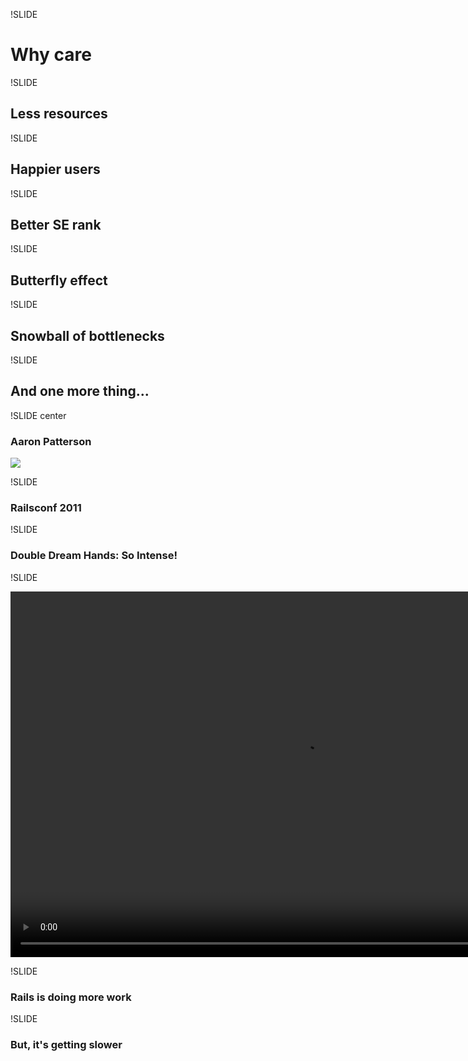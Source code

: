 !SLIDE

# Why care

!SLIDE

## Less resources

!SLIDE

## Happier users

!SLIDE

## Better SE rank

!SLIDE

## Butterfly effect

!SLIDE

## Snowball of bottlenecks

!SLIDE

## And one more thing...

!SLIDE center

### Aaron Patterson

<img src="/file/images/tenderlove.jpg"/>

!SLIDE

### Railsconf 2011

!SLIDE

### Double Dream Hands: So Intense!

!SLIDE

<video width="936" height="585" preload="auto">
  <source src="/file/videos/0_tenderlove_rails_is_slower.ogg" type="video/ogg">
  <source src="/file/videos/0_tenderlove_rails_is_slower.mp4" type="video/mp4">
</video>

!SLIDE

### Rails is doing more work

!SLIDE

### <span class="highlight">But</span>, it's getting slower
